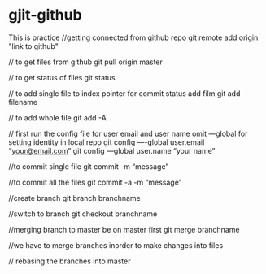 # gjit-github
This is practice 
//getting connected from github repo
git remote add origin "link to github"

// to get files from github
git pull origin master

// to get status of files
git status

// to add single file to index pointer for commit status  add film
git add filename

// to add whole file 
git add -A

// first run the config file for user email and user name omit —global for setting identity in local repo
git config —-global user.email “your@email.com”
git config —global user.name “your name”


//to commit single file 
git commit -m “message”

//to commit all the files
git commit -a -m “message”

//create branch
git branch branchname

//switch to branch
git checkout branchname

//merging branch to master be on master first
git merge branchname

//we have to merge branches inorder to make changes into files

// rebasing the branches into master